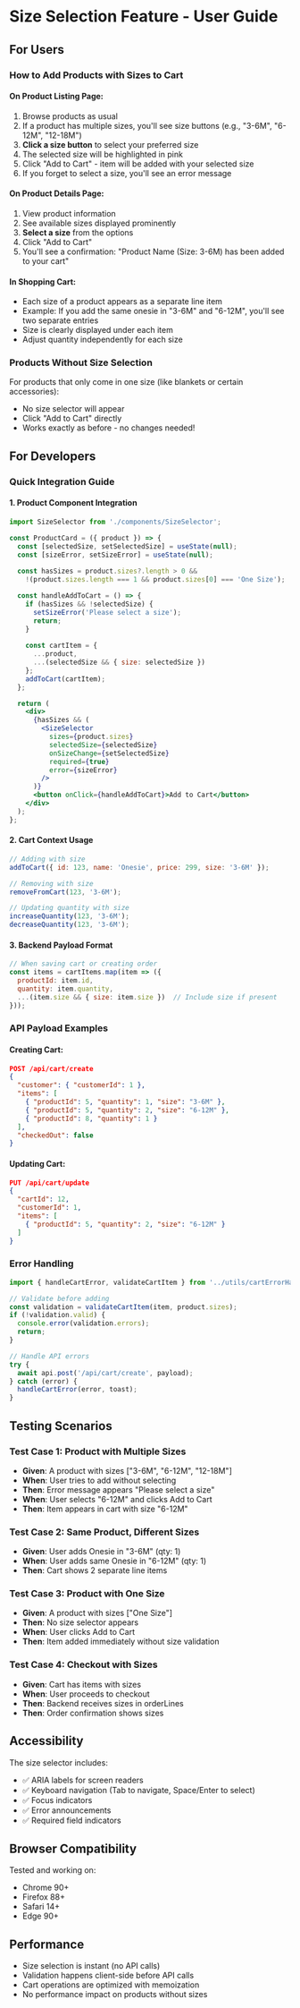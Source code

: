 # Size Selection Feature - User Guide

## For Users

### How to Add Products with Sizes to Cart

#### On Product Listing Page:
1. Browse products as usual
2. If a product has multiple sizes, you'll see size buttons (e.g., "3-6M", "6-12M", "12-18M")
3. **Click a size button** to select your preferred size
4. The selected size will be highlighted in pink
5. Click "Add to Cart" - item will be added with your selected size
6. If you forget to select a size, you'll see an error message

#### On Product Details Page:
1. View product information
2. See available sizes displayed prominently
3. **Select a size** from the options
4. Click "Add to Cart"
5. You'll see a confirmation: "Product Name (Size: 3-6M) has been added to your cart"

#### In Shopping Cart:
- Each size of a product appears as a separate line item
- Example: If you add the same onesie in "3-6M" and "6-12M", you'll see two separate entries
- Size is clearly displayed under each item
- Adjust quantity independently for each size

### Products Without Size Selection

For products that only come in one size (like blankets or certain accessories):
- No size selector will appear
- Click "Add to Cart" directly
- Works exactly as before - no changes needed!

## For Developers

### Quick Integration Guide

#### 1. Product Component Integration

```jsx
import SizeSelector from './components/SizeSelector';

const ProductCard = ({ product }) => {
  const [selectedSize, setSelectedSize] = useState(null);
  const [sizeError, setSizeError] = useState(null);
  
  const hasSizes = product.sizes?.length > 0 && 
    !(product.sizes.length === 1 && product.sizes[0] === 'One Size');

  const handleAddToCart = () => {
    if (hasSizes && !selectedSize) {
      setSizeError('Please select a size');
      return;
    }
    
    const cartItem = { 
      ...product, 
      ...(selectedSize && { size: selectedSize }) 
    };
    addToCart(cartItem);
  };

  return (
    <div>
      {hasSizes && (
        <SizeSelector
          sizes={product.sizes}
          selectedSize={selectedSize}
          onSizeChange={setSelectedSize}
          required={true}
          error={sizeError}
        />
      )}
      <button onClick={handleAddToCart}>Add to Cart</button>
    </div>
  );
};
```

#### 2. Cart Context Usage

```jsx
// Adding with size
addToCart({ id: 123, name: 'Onesie', price: 299, size: '3-6M' });

// Removing with size
removeFromCart(123, '3-6M');

// Updating quantity with size
increaseQuantity(123, '3-6M');
decreaseQuantity(123, '3-6M');
```

#### 3. Backend Payload Format

```javascript
// When saving cart or creating order
const items = cartItems.map(item => ({
  productId: item.id,
  quantity: item.quantity,
  ...(item.size && { size: item.size })  // Include size if present
}));
```

### API Payload Examples

#### Creating Cart:
```json
POST /api/cart/create
{
  "customer": { "customerId": 1 },
  "items": [
    { "productId": 5, "quantity": 1, "size": "3-6M" },
    { "productId": 5, "quantity": 2, "size": "6-12M" },
    { "productId": 8, "quantity": 1 }
  ],
  "checkedOut": false
}
```

#### Updating Cart:
```json
PUT /api/cart/update
{
  "cartId": 12,
  "customerId": 1,
  "items": [
    { "productId": 5, "quantity": 2, "size": "6-12M" }
  ]
}
```

### Error Handling

```javascript
import { handleCartError, validateCartItem } from '../utils/cartErrorHandler';

// Validate before adding
const validation = validateCartItem(item, product.sizes);
if (!validation.valid) {
  console.error(validation.errors);
  return;
}

// Handle API errors
try {
  await api.post('/api/cart/create', payload);
} catch (error) {
  handleCartError(error, toast);
}
```

## Testing Scenarios

### Test Case 1: Product with Multiple Sizes
- **Given**: A product with sizes ["3-6M", "6-12M", "12-18M"]
- **When**: User tries to add without selecting
- **Then**: Error message appears "Please select a size"
- **When**: User selects "6-12M" and clicks Add to Cart
- **Then**: Item appears in cart with size "6-12M"

### Test Case 2: Same Product, Different Sizes
- **Given**: User adds Onesie in "3-6M" (qty: 1)
- **When**: User adds same Onesie in "6-12M" (qty: 1)
- **Then**: Cart shows 2 separate line items

### Test Case 3: Product with One Size
- **Given**: A product with sizes ["One Size"]
- **Then**: No size selector appears
- **When**: User clicks Add to Cart
- **Then**: Item added immediately without size validation

### Test Case 4: Checkout with Sizes
- **Given**: Cart has items with sizes
- **When**: User proceeds to checkout
- **Then**: Backend receives sizes in orderLines
- **Then**: Order confirmation shows sizes

## Accessibility

The size selector includes:
- ✅ ARIA labels for screen readers
- ✅ Keyboard navigation (Tab to navigate, Space/Enter to select)
- ✅ Focus indicators
- ✅ Error announcements
- ✅ Required field indicators

## Browser Compatibility

Tested and working on:
- Chrome 90+
- Firefox 88+
- Safari 14+
- Edge 90+

## Performance

- Size selection is instant (no API calls)
- Validation happens client-side before API calls
- Cart operations are optimized with memoization
- No performance impact on products without sizes

